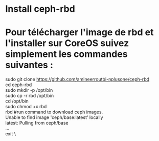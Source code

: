 # Install ceph-rbd

# Pour télécharger l'image de rbd et l'installer sur CoreOS suivez simplement les commandes suivantes :

sudo git clone https://github.com/amineerroutbi-nplusone/ceph-rbd \
cd ceph-rbd \
sudo mkdir -p /opt/bin \
sudo cp -r rbd /opt/bin \
cd /opt/bin \
sudo chmod +x rbd \
rbd #run command to download ceph images. \
Unable to find image 'ceph/base:latest' locally \
latest: Pulling from ceph/base \
... \
exit \
